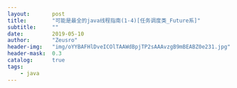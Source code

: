 ```yaml
---
layout:       post
title:        "可能是最全的java线程指南(1-4)[任务调度类_Future系]"
subtitle:     ""
date:         2019-05-10
author:       "Zeusro"
header-img:   "img/oYYBAFHlDveICOlTAAWdBpjTP2sAAAvzgB9mBEABZ0e231.jpg"
header-mask:  0.3
catalog:      true
tags:
    - java
---
```


